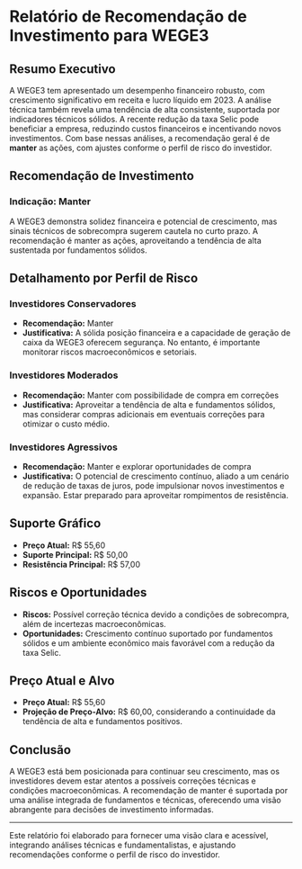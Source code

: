 # Relatório de Recomendação de Investimento para WEGE3

## Resumo Executivo
A WEGE3 tem apresentado um desempenho financeiro robusto, com crescimento significativo em receita e lucro líquido em 2023. A análise técnica também revela uma tendência de alta consistente, suportada por indicadores técnicos sólidos. A recente redução da taxa Selic pode beneficiar a empresa, reduzindo custos financeiros e incentivando novos investimentos. Com base nessas análises, a recomendação geral é de **manter** as ações, com ajustes conforme o perfil de risco do investidor.

## Recomendação de Investimento
### Indicação: Manter
A WEGE3 demonstra solidez financeira e potencial de crescimento, mas sinais técnicos de sobrecompra sugerem cautela no curto prazo. A recomendação é manter as ações, aproveitando a tendência de alta sustentada por fundamentos sólidos.

## Detalhamento por Perfil de Risco

### Investidores Conservadores
- **Recomendação:** Manter
- **Justificativa:** A sólida posição financeira e a capacidade de geração de caixa da WEGE3 oferecem segurança. No entanto, é importante monitorar riscos macroeconômicos e setoriais.

### Investidores Moderados
- **Recomendação:** Manter com possibilidade de compra em correções
- **Justificativa:** Aproveitar a tendência de alta e fundamentos sólidos, mas considerar compras adicionais em eventuais correções para otimizar o custo médio.

### Investidores Agressivos
- **Recomendação:** Manter e explorar oportunidades de compra
- **Justificativa:** O potencial de crescimento contínuo, aliado a um cenário de redução de taxas de juros, pode impulsionar novos investimentos e expansão. Estar preparado para aproveitar rompimentos de resistência.

## Suporte Gráfico
- **Preço Atual:** R$ 55,60
- **Suporte Principal:** R$ 50,00
- **Resistência Principal:** R$ 57,00

## Riscos e Oportunidades
- **Riscos:** Possível correção técnica devido a condições de sobrecompra, além de incertezas macroeconômicas.
- **Oportunidades:** Crescimento contínuo suportado por fundamentos sólidos e um ambiente econômico mais favorável com a redução da taxa Selic.

## Preço Atual e Alvo
- **Preço Atual:** R$ 55,60
- **Projeção de Preço-Alvo:** R$ 60,00, considerando a continuidade da tendência de alta e fundamentos positivos.

## Conclusão
A WEGE3 está bem posicionada para continuar seu crescimento, mas os investidores devem estar atentos a possíveis correções técnicas e condições macroeconômicas. A recomendação de manter é suportada por uma análise integrada de fundamentos e técnicas, oferecendo uma visão abrangente para decisões de investimento informadas.

---

Este relatório foi elaborado para fornecer uma visão clara e acessível, integrando análises técnicas e fundamentalistas, e ajustando recomendações conforme o perfil de risco do investidor.